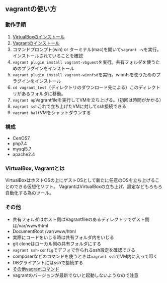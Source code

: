 ## vagrantの使い方

### 動作手順
1. [VirtualBoxのインストール](https://www.virtualbox.org/wiki/Downloads)
2. [Vagrantのインストール](https://www.vagrantup.com/downloads.html)
3. コマンドプロンプト(win) or ターミナル(mac)を開いて`vagrant -v`を実行。インストールされていることを確認
4. `vagrant plugin install vagrant-vbguest`を実行。共有フォルダを使うためのプラグインをインストール
5. `vagrant plugin install vagrant-winnfsd`を実行。winnfsを使うためのプラグインをインストール
6. `cd vagrant_test`（ディレクトリのダウンロード先による）このディレクトリがあるフォルダに移動。
7. `vagrant up`Vagrantfileを実行してVMを立ち上げる。（初回は時間がかかる）
8. `vagrant ssh`これで立ち上げたVMに対してssh接続できる
9. `vagrant halt`VMをシャットダウンする

### 構成
- CenOS7
- php7.4
- mysql5.7
- apache2.4

### VirtualBox, Vagrantとは
VirtualBoxはホストOSの上にゲストOSとして新たに任意のOSを立ち上げることのできる仮想化ソフト。
VagrantはVirtualBoxの立ち上げ、設定などもろもろ自動化する為のツール。

### その他
- 共有フォルダはホスト側はVagrantfileのあるディレクトリでゲスト側は/var/www/html
- DocumentRoot /var/www/html
- 実際にコードをいじる時は共有フォルダ内をいじる
- git cloneはローカル側の共有フォルダにする
- `vagrant ssh-config`でデフォで作られるssh設定を確認できる
- composerなどのコマンドを使うときは`vagrant ssh`でVM内に入って叩く
- DBクライアントにはsshで接続する
- [その他vagrantコマンド](https://qiita.com/oreo3@github/items/4054a4120ccc249676d9)
- vagrantのバージョンが最新でないと起動しないようなので注意
